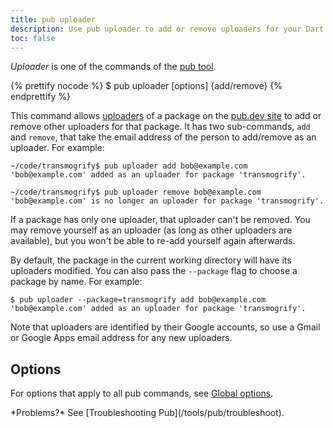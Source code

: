 ```yaml
---
title: pub uploader
description: Use pub uploader to add or remove uploaders for your Dart package on the pub.dev site.
toc: false
---
```


_Uploader_ is one of the commands of the [pub tool](/tools/pub/cmd).

{% prettify nocode %}
$ pub uploader [options] {add/remove} <email>
{% endprettify %}

This command allows
[uploaders](/tools/pub/glossary#uploader) of a
package on the [pub.dev site]({{site.pub}}) to add or remove
other uploaders for that package. It has two sub-commands,
`add` and `remove`, that take the email address of the person to
add/remove as an uploader. For example:

```terminal
~/code/transmogrify$ pub uploader add bob@example.com
'bob@example.com' added as an uploader for package 'transmogrify'.

~/code/transmogrify$ pub uploader remove bob@example.com
'bob@example.com' is no longer an uploader for package 'transmogrify'.
```

If a package has only one uploader, that uploader can't be removed. You may
remove yourself as an uploader (as long as other uploaders are available),
but you won't be able to re-add yourself again afterwards.

By default, the package in the current working directory will have its
uploaders modified. You can also pass the `--package` flag to choose a
package by name. For example:

```terminal
$ pub uploader --package=transmogrify add bob@example.com
'bob@example.com' added as an uploader for package 'transmogrify'.
```

Note that uploaders are identified by their Google accounts, so use a Gmail or
Google Apps email address for any new uploaders.

## Options

For options that apply to all pub commands, see
[Global options](/tools/pub/cmd#global-options).

<aside class="alert alert-info" markdown="1">
  *Problems?* See [Troubleshooting Pub](/tools/pub/troubleshoot).
</aside>
